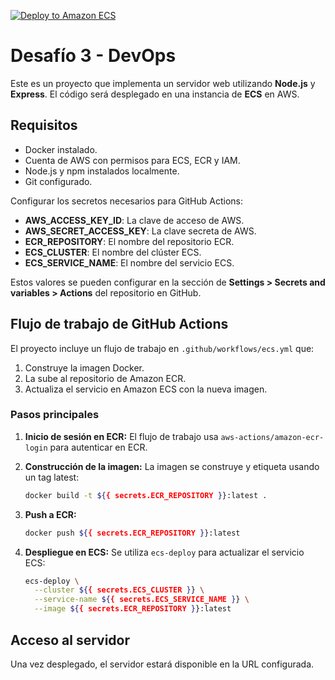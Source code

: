 [![Deploy to Amazon ECS](https://github.com/amurpo/desafio3-devops/actions/workflows/ecs.yml/badge.svg)](https://github.com/amurpo/desafio3-devops/actions/workflows/ecs.yml)

# Desafío 3 - DevOps

Este es un proyecto que implementa un servidor web utilizando **Node.js** y **Express**. El código será desplegado en una instancia de **ECS** en AWS.

## Requisitos

- Docker instalado.
- Cuenta de AWS con permisos para ECS, ECR y IAM.
- Node.js y npm instalados localmente.
- Git configurado.

Configurar los secretos necesarios para GitHub Actions:
   - **AWS_ACCESS_KEY_ID**: La clave de acceso de AWS.
   - **AWS_SECRET_ACCESS_KEY**: La clave secreta de AWS.
   - **ECR_REPOSITORY**: El nombre del repositorio ECR.
   - **ECS_CLUSTER**: El nombre del clúster ECS.
   - **ECS_SERVICE_NAME**: El nombre del servicio ECS.

   Estos valores se pueden configurar en la sección de **Settings > Secrets and variables > Actions** del repositorio en GitHub.

## Flujo de trabajo de GitHub Actions

El proyecto incluye un flujo de trabajo en `.github/workflows/ecs.yml` que:

1. Construye la imagen Docker.
2. La sube al repositorio de Amazon ECR.
3. Actualiza el servicio en Amazon ECS con la nueva imagen.

### Pasos principales

1. **Inicio de sesión en ECR:**
   El flujo de trabajo usa `aws-actions/amazon-ecr-login` para autenticar en ECR.

2. **Construcción de la imagen:**
   La imagen se construye y etiqueta usando un tag latest:
   ```bash
   docker build -t ${{ secrets.ECR_REPOSITORY }}:latest .
   ```

3. **Push a ECR:**
   ```bash
   docker push ${{ secrets.ECR_REPOSITORY }}:latest
   ```

4. **Despliegue en ECS:**
   Se utiliza `ecs-deploy` para actualizar el servicio ECS:
   ```bash
   ecs-deploy \
     --cluster ${{ secrets.ECS_CLUSTER }} \
     --service-name ${{ secrets.ECS_SERVICE_NAME }} \
     --image ${{ secrets.ECR_REPOSITORY }}:latest
   ```

## Acceso al servidor

Una vez desplegado, el servidor estará disponible en la URL configurada.

